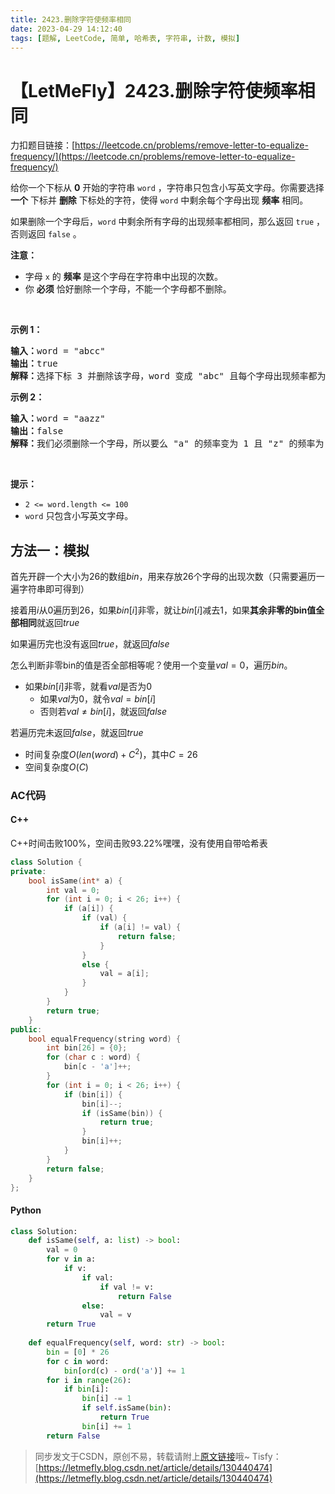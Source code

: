 ```yaml
---
title: 2423.删除字符使频率相同
date: 2023-04-29 14:12:40
tags: [题解, LeetCode, 简单, 哈希表, 字符串, 计数, 模拟]
---
```


# 【LetMeFly】2423.删除字符使频率相同

力扣题目链接：[https://leetcode.cn/problems/remove-letter-to-equalize-frequency/](https://leetcode.cn/problems/remove-letter-to-equalize-frequency/)

<p>给你一个下标从 <strong>0</strong>&nbsp;开始的字符串&nbsp;<code>word</code>&nbsp;，字符串只包含小写英文字母。你需要选择 <strong>一个</strong>&nbsp;下标并 <strong>删除</strong>&nbsp;下标处的字符，使得 <code>word</code>&nbsp;中剩余每个字母出现 <strong>频率</strong>&nbsp;相同。</p>

<p>如果删除一个字母后，<code>word</code>&nbsp;中剩余所有字母的出现频率都相同，那么返回 <code>true</code>&nbsp;，否则返回 <code>false</code>&nbsp;。</p>

<p><strong>注意：</strong></p>

<ul>
	<li>字母&nbsp;<code>x</code>&nbsp;的 <strong>频率</strong><strong>&nbsp;</strong>是这个字母在字符串中出现的次数。</li>
	<li>你 <strong>必须</strong>&nbsp;恰好删除一个字母，不能一个字母都不删除。</li>
</ul>

<p>&nbsp;</p>

<p><strong>示例 1：</strong></p>

<pre><b>输入：</b>word = "abcc"
<b>输出：</b>true
<b>解释：</b>选择下标 3 并删除该字母，word 变成 "abc" 且每个字母出现频率都为 1 。
</pre>

<p><strong>示例 2：</strong></p>

<pre><b>输入：</b>word = "aazz"
<b>输出：</b>false
<b>解释：</b>我们必须删除一个字母，所以要么 "a" 的频率变为 1 且 "z" 的频率为 2 ，要么两个字母频率反过来。所以不可能让剩余所有字母出现频率相同。
</pre>

<p>&nbsp;</p>

<p><strong>提示：</strong></p>

<ul>
	<li><code>2 &lt;= word.length &lt;= 100</code></li>
	<li><code>word</code>&nbsp;只包含小写英文字母。</li>
</ul>


    
## 方法一：模拟

首先开辟一个大小为26的数组$bin$，用来存放26个字母的出现次数（只需要遍历一遍字符串即可得到）

接着用$i$从0遍历到26，如果$bin[i]$非零，就让$bin[i]$减去$1$，如果**其余非零的bin值全部相同**就返回$true$

如果遍历完也没有返回$true$，就返回$false$

怎么判断非零bin的值是否全部相等呢？使用一个变量$val = 0$，遍历$bin$。

+ 如果$bin[i]$非零，就看$val$是否为$0$
    + 如果$val$为$0$，就令$val = bin[i]$
	+ 否则若$val \neq bin[i]$，就返回$false$

若遍历完未返回$false$，就返回$true$

+ 时间复杂度$O(len(word) + C^2)$，其中$C=26$
+ 空间复杂度$O(C)$

### AC代码

#### C++

C++时间击败100%，空间击败93.22%嘿嘿，没有使用自带哈希表

```cpp
class Solution {
private:
    bool isSame(int* a) {
        int val = 0;
        for (int i = 0; i < 26; i++) {
            if (a[i]) {
                if (val) {
                    if (a[i] != val) {
                        return false;
                    }
                }
                else {
                    val = a[i];
                }
            }
        }
        return true;
    }
public:
    bool equalFrequency(string word) {
        int bin[26] = {0};
        for (char c : word) {
            bin[c - 'a']++;
        }
        for (int i = 0; i < 26; i++) {
            if (bin[i]) {
                bin[i]--;
                if (isSame(bin)) {
                    return true;
                }
                bin[i]++;
            }
        }
        return false;
    }
};
```

#### Python

```python
class Solution:
    def isSame(self, a: list) -> bool:
        val = 0
        for v in a:
            if v:
                if val:
                    if val != v:
                        return False
                else:
                    val = v
        return True
    
    def equalFrequency(self, word: str) -> bool:
        bin = [0] * 26
        for c in word:
            bin[ord(c) - ord('a')] += 1
        for i in range(26):
            if bin[i]:
                bin[i] -= 1
                if self.isSame(bin):
                    return True
                bin[i] += 1
        return False
```

> 同步发文于CSDN，原创不易，转载请附上[原文链接](https://leetcode.letmefly.xyz/2023/04/29/LeetCode%202423.%E5%88%A0%E9%99%A4%E5%AD%97%E7%AC%A6%E4%BD%BF%E9%A2%91%E7%8E%87%E7%9B%B8%E5%90%8C/)哦~
> Tisfy：[https://letmefly.blog.csdn.net/article/details/130440474](https://letmefly.blog.csdn.net/article/details/130440474)
